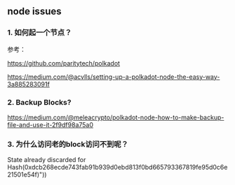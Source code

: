 ## node issues

### 1. 如何起一个节点？
参考：

https://github.com/paritytech/polkadot

https://medium.com/@acvlls/setting-up-a-polkadot-node-the-easy-way-3a885283091f

### 2. Backup Blocks?

https://medium.com/@meleacrypto/polkadot-node-how-to-make-backup-file-and-use-it-2f9df98a75a0

### 3. 为什么访问老的block访问不到呢？

State already discarded for Hash(0xdcb268ecde743fab91b939d0ebd813f0bd665793367819fe95d0c6e21501e54f)\"))
